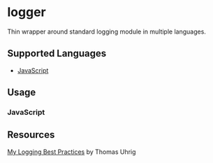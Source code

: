 # logger
Thin wrapper around standard logging module in multiple languages.  

  
## Supported Languages
- [JavaScript](https://github.com/cocotran/logger/tree/main/js)


## Usage

### JavaScript

  
## Resources
[My Logging Best Practices](https://tuhrig.de/my-logging-best-practices/) by Thomas Uhrig
